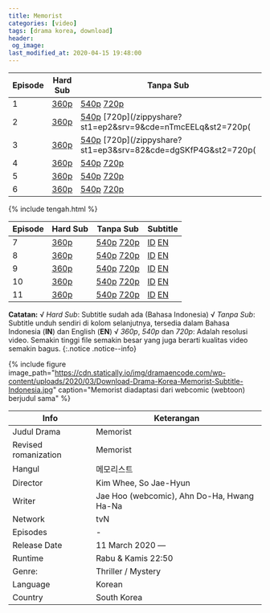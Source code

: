 ```yaml
---
title: Memorist
categories: [video]
tags: [drama korea, download]
header:
 og_image: 
last_modified_at: 2020-04-15 19:48:00
---
```


Episode|Hard Sub|Tanpa Sub|Subtitle
---|---|---|---
1|[360p](/zippyshare?st1=ep1&srv=83&cde=TKPBICMR&st2=360p)|[540p](/zippyshare?st1=ep1&srv=42&cde=GLlZYucv&st2=540p) [720p](/zippyshare?st1=ep1&srv=113&cde=L2gLBa8e&st2=720p)|[ID](https://subscene.com/subtitles/memorist/indonesian/2161741) [EN](https://subscene.com/subtitles/memorist/english/2161519)
2|[360p](/zippyshare?st1=ep2&srv=14&cde=toiqoPZ3&st2=360p)|[540p](/zippyshare?st1=ep2&srv=63&cde=YLDoWDzM&st2=540p) [720p](/zippyshare?st1=ep2&srv=9&cde=nTmcEELq&st2=720p(|[ID](https://subscene.com/subtitles/memorist/indonesian/2162299) [EN](https://subscene.com/subtitles/memorist/english/2162026)
3|[360p](/zippyshare?st1=ep3&srv=22&cde=ltYqrdus&st2=360p)|[540p](/zippyshare?st1=ep3&srv=16&cde=SbUv3aFd&st2=540p) [720p](/zippyshare?st1=ep3&srv=82&cde=dgSKfP4G&st2=720p(|[ID](https://subscene.com/subtitles/memorist/indonesian/2166934) [EN](https://subscene.com/subtitles/memorist/english/2166619)
4|[360p](/zippyshare?st1=ep4&srv=72&cde=an4iTpoC&st2=360p)|[540p](/zippyshare?st1=ep4&srv=63&cde=cuR2fKCy&st2=540p) [720p](/zippyshare?st1=ep4&srv=3&cde=LV8Jfa9t&st2=720p)|[ID](https://subscene.com/subtitles/memorist/indonesian/2167785) [EN](https://subscene.com/subtitles/memorist/english/2167387)
5|[360p](/zippyshare?st1=ep5&srv=14&cde=pEYjmo5z&st2=360p)|[540p](/zippyshare?st1=ep5&srv=46&cde=4ezNR7UF&st2=540p) [720p](/zippyshare?st1=ep5&srv=107&cde=aDOZHqKk&st2=720p)|[ID](https://subscene.com/subtitles/memorist/indonesian/2172180) [EN](https://subscene.com/subtitles/memorist/english/2172001)
6|[360p](/zippyshare?st1=ep6&srv=33&cde=shR983Rx&st2=360p)|[540p](/zippyshare?st1=ep6&srv=75&cde=zSmFaVX8&st2=540p) [720p](/zippyshare?st1=ep6&srv=33&cde=K9UcTJmH&st2=720p)|[ID](https://subscene.com/subtitles/memorist/indonesian/2173097) [EN](https://subscene.com/subtitles/memorist/english/2172944)

{% include tengah.html %}

Episode|Hard Sub|Tanpa Sub|Subtitle
---|---|---|---
7|[360p](/zippyshare?st1=ep7&srv=45&cde=Ovvn80sI&st2=360p)|[540p](/zippyshare?st1=ep7&srv=70&cde=jPFeH71m&st2=540p) [720p](/drive.google.com/?name=ep1&id=1BDYm2c3ja5IYlyQ9FRtovTxEBnKxxTqz&size=720p)|[ID](https://subscene.com/subtitles/memorist/indonesian/2179092) [EN](https://subscene.com/subtitles/memorist/english/2178765)
8|[360p](/zippyshare?st1=ep8&srv=97&cde=agnQSPxEst2=360p)|[540p](/zippyshare?st1=ep8&srv=85&cde=Zk7yqmZG&st2=540p) [720p](/zippyshare?st1=ep8&srv=27&cde=dZWbVpX8&st2=720p)|[ID](https://subscene.com/subtitles/memorist/indonesian/2179886) [EN](https://subscene.com/subtitles/memorist/english/2179565)
9|[360p](/zippyshare?st1=ep9&srv=24&cde=GuDvnrWest2=360p)|[540p](/zippyshare?st1=ep9&srv=48&cde=KK60vEEp&st2=540p) [720p](/zippyshare?st1=ep8&srv=50&cde=MYog2X44&st2=720p)|[ID](https://subscene.com/subtitles/memorist/indonesian/2185420) [EN](https://subscene.com/subtitles/memorist/english/2185257)
10|[360p](/zippyshare?st10=ep1&srv=111&cde=TfmGPzSest2=360p)|[540p](/zippyshare?st10=ep1&srv=41&cde=td3yf4FG&st2=540p) [720p](/zippyshare?st10=ep1&srv=102&cde=i3Ins4hW&st2=720p)|[ID](https://subscene.com/subtitles/memorist/indonesian/2186167) [EN](https://subscene.com/subtitles/memorist/english/2185955)
11|[360p](/zippyshare?st1=ep11&srv=8&cde=RHGnqo80st2=360p)|[540p](/zippyshare?st1=ep11&srv=86&cde=14zUYiBx&st2=540p) [720p](/zippyshare?st1=ep11&srv=95&cde=dtSYWjLG&st2=720p)|[ID](https://subscene.com/subtitles/memorist/indonesian/2191967) [EN](https://subscene.com/subtitles/memorist/english/2191762)

**Catatan:**
√ _Hard Sub_: Subtitle sudah ada (Bahasa Indonesia)
√ _Tanpa Sub_: Subtitle unduh sendiri di kolom selanjutnya, tersedia dalam Bahasa Indonesia (**IN**) dan English (**EN**)
√ _360p_, _540p_ dan _720p_: Adalah resolusi video. Semakin tinggi file semakin besar yang juga berarti kualitas video semakin bagus.
{:.notice .notice--info}

{% include figure image_path="https://cdn.statically.io/img/dramaencode.com/wp-content/uploads/2020/03/Download-Drama-Korea-Memorist-Subtitle-Indonesia.jpg" caption="Memorist diadaptasi dari webcomic (webtoon) berjudul sama" %}

Info|Keterangan
---|---
Judul Drama|Memorist
Revised romanization|Memorist
Hangul|메모리스트
Director|Kim Whee, So Jae-Hyun
Writer|Jae Hoo (webcomic), Ahn Do-Ha, Hwang Ha-Na
Network|tvN
Episodes|-
Release Date|11 March 2020 —
Runtime|Rabu & Kamis 22:50
Genre:|Thriller / Mystery
Language|Korean
Country|South Korea
